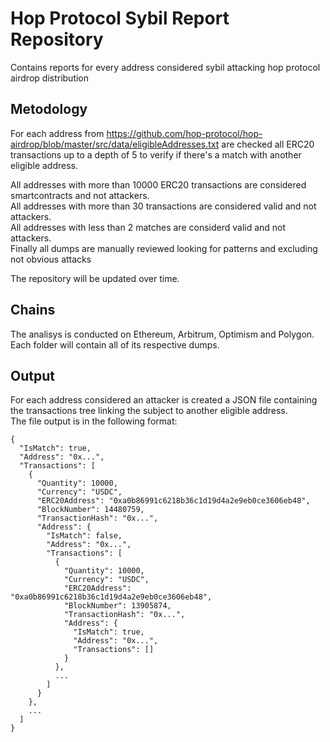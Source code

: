 # Hop Protocol Sybil Report Repository

Contains reports for every address considered sybil attacking hop protocol airdrop distribution

## Metodology

For each address from https://github.com/hop-protocol/hop-airdrop/blob/master/src/data/eligibleAddresses.txt are checked all ERC20 transactions up to a depth of 5 to verify if there's a match with another eligible address.  


All addresses with more than 10000 ERC20 transactions are considered smartcontracts and not attackers.  
All addresses with more than 30 transactions are considered valid and not attackers.  
All addresses with less than 2 matches are considerd valid and not attackers.  
Finally all dumps are manually reviewed looking for patterns and excluding not obvious attacks

The repository will be updated over time.

## Chains

The analisys is conducted on Ethereum, Arbitrum, Optimism and Polygon.  
Each folder will contain all of its respective dumps.

## Output

For each address considered an attacker is created a JSON file containing the transactions tree linking the subject to another eligible address.  
The file output is in the following format:

```
{
  "IsMatch": true,
  "Address": "0x...",
  "Transactions": [
    {
      "Quantity": 10000,
      "Currency": "USDC",
      "ERC20Address": "0xa0b86991c6218b36c1d19d4a2e9eb0ce3606eb48",
      "BlockNumber": 14480759,
      "TransactionHash": "0x...",
      "Address": {
        "IsMatch": false,
        "Address": "0x...",
        "Transactions": [
          {
            "Quantity": 10000,
            "Currency": "USDC",
            "ERC20Address": "0xa0b86991c6218b36c1d19d4a2e9eb0ce3606eb48",
            "BlockNumber": 13905874,
            "TransactionHash": "0x...",
            "Address": {
              "IsMatch": true,
              "Address": "0x...",
              "Transactions": []
            }
          },
          ...
        ]
      }
    },
    ...
  ]
}
```
